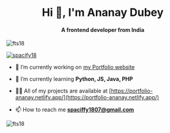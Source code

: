 <h1 align="center">Hi 👋, I'm Ananay Dubey</h1>
<h4 align="center">A frontend developer from India</h4>

<p align="left"> <img src="https://komarev.com/ghpvc/?username=fts18&label=Profile%20views&color=0e75b6&style=flat" alt="fts18" /> </p>
<p align="left"> <a href="https://twitter.com/spacify18" target="blank"><img src="https://img.shields.io/twitter/follow/spacify18?logo=twitter&style=for-the-badge" alt="spacify18" /></a> </p>

- 🔭 I’m currently working on [my Portfolio website](https://github.com/FTS18/Portfolio)

- 🌱 I’m currently learning **Python, JS, Java, PHP**

- 👨‍💻 All of my projects are available at [https://portfolio-ananay.netlify.app/](https://portfolio-ananay.netlify.app/)

- 📫 How to reach me **spaciffy1807@gmail.com**

<!--<h3 align="left">Connect with me:</h3>
<p align="left">
<a href="https://dev.to/spacify18" target="blank"><img align="center" src="https://raw.githubusercontent.com/rahuldkjain/github-profile-readme-generator/master/src/images/icons/Social/devto.svg" alt="spacify" height="30" width="40" /></a>
<a href="https://twitter.com/spacify18" target="blank"><img align="center" src="https://raw.githubusercontent.com/rahuldkjain/github-profile-readme-generator/master/src/images/icons/Social/twitter.svg" alt="spacify18" height="30" width="40" /></a>
<a href="https://linkedin.com/in/ananaydubey" target="blank"><img align="center" src="https://raw.githubusercontent.com/rahuldkjain/github-profile-readme-generator/master/src/images/icons/Social/linked-in-alt.svg" alt="ananaydubey" height="30" width="40" /></a>
<a href="https://instagram.com/spacify18" target="blank"><img align="center" src="https://raw.githubusercontent.com/rahuldkjain/github-profile-readme-generator/master/src/images/icons/Social/instagram.svg" alt="spacify18" height="30" width="40" /></a>
<a href="https://www.youtube.com/c/spacify18" target="blank"><img align="center" src="https://raw.githubusercontent.com/rahuldkjain/github-profile-readme-generator/master/src/images/icons/Social/youtube.svg" alt="spacify18" height="30" width="40" /></a>
</p>

<h3 align="left">Languages and Tools:</h3>
<p align="left"> <a href="https://developer.android.com" target="_blank" rel="noreferrer"> <img src="https://raw.githubusercontent.com/devicons/devicon/master/icons/android/android-original-wordmark.svg" alt="android" width="40" height="40"/> </a> <a href="https://www.w3schools.com/css/" target="_blank" rel="noreferrer"> <img src="https://raw.githubusercontent.com/devicons/devicon/master/icons/css3/css3-original-wordmark.svg" alt="css3" width="40" height="40"/> </a> <a href="https://firebase.google.com/" target="_blank" rel="noreferrer"> <img src="https://www.vectorlogo.zone/logos/firebase/firebase-icon.svg" alt="firebase" width="40" height="40"/> </a> <a href="https://www.w3.org/html/" target="_blank" rel="noreferrer"> <img src="https://raw.githubusercontent.com/devicons/devicon/master/icons/html5/html5-original-wordmark.svg" alt="html5" width="40" height="40"/> </a> <a href="https://nodejs.org" target="_blank" rel="noreferrer"> <img src="https://raw.githubusercontent.com/devicons/devicon/master/icons/nodejs/nodejs-original-wordmark.svg" alt="nodejs" width="40" height="40"/> </a> <a href="https://www.python.org" target="_blank" rel="noreferrer"> <img src="https://raw.githubusercontent.com/devicons/devicon/master/icons/python/python-original.svg" alt="python" width="40" height="40"/> </a> <a href="https://sass-lang.com" target="_blank" rel="noreferrer"> <img src="https://raw.githubusercontent.com/devicons/devicon/master/icons/sass/sass-original.svg" alt="sass" width="40" height="40"/> </a> </p>-->

<p><img align="left" src="https://github-readme-stats.vercel.app/api/top-langs?username=fts18&show_icons=true&locale=en&layout=compact" alt="fts18" /></p>
<!--
<p>&nbsp;<img align="center" src="https://github-readme-stats.vercel.app/api?username=fts18&show_icons=true&locale=en" alt="fts18" /></p>

<p><img align="center" src="https://github-readme-streak-stats.herokuapp.com/?user=fts18&" alt="fts18" /></p>
-->
